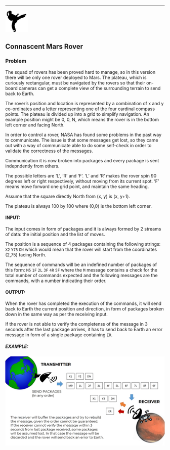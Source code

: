 
---
![](../../kata.png)

## Connascent Mars Rover

### Problem

The squad of rovers has been proved hard to manage, so in this version there will be only one rover deployed to Mars. The plateau, which is curiously rectangular, must be navigated by the rovers so that their on-board cameras can get a complete view of the surrounding terrain to send back to Earth.

The rover’s position and location is represented by a combination of x and y co-ordinates and a letter representing one of the four cardinal compass points. The plateau is divided up into a grid to simplify navigation. An example position might be 0, 0, N, which means the rover is in the bottom left corner and facing North.

In order to control a rover, NASA has found some problems in the past way to communicate. The issue is that some messages get lost, so they came out with a way of communicate able to do some self-check in order to validate the correctness of the messages.

Communication it is now broken into packages and every package is sent indepndently from others.

The possible letters are ‘L’, ‘R’ and ‘F’. ‘L’ and ‘R’ makes the rover spin 90 degrees left or right respectively, without moving from its current spot. ‘F’ means move forward one grid point, and maintain the same heading.

Assume that the square directly North from (x, y) is (x, y+1).

The plateau is always 100 by 100 where (0,0) is the bottom left corner.

#### INPUT:

The input comes in form of packages and it is always formed by 2 streams of data: the initial position and the list of moves.

The position is a sequence of 4 packages containing the following strings: `X2` `Y75` `DN`
which would mean that the rover will start from the coordinates (2,75) facing North.

The sequence of commands will be an indefined number of packages of this form: `M5` `1F` `2L` `3F` `4R` `5F`
where the `M` message contains a check for the total number of commands expected and the following messages are the commands, with a number indicating their order.

#### OUTPUT:

When the rover has completed the execution of the commands, it will send back to Earth the current position and direction, in form of packages broken down in the same way as per the receiving input.

If the rover is not able to verify the completenss of the message in 3 seconds after the last package arrives, it has to send back to Earth an error message in form of a single package containing `ER`.

##### EXAMPLE:

![](./mars-rover-connascent.jpg)